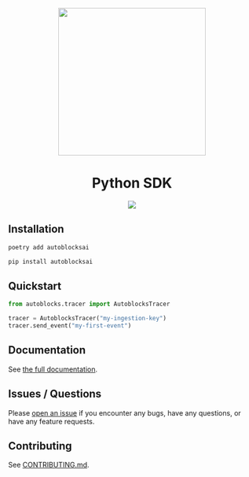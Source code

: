 <p align="center">
  <img src="https://app.autoblocks.ai/images/logo.png" width="300px">
</p>
<h1 align="center">Python SDK</h1>
<p align="center">
  <a href="https://github.com/autoblocksai/python-sdk/actions/workflows/ci.yml">
    <img src="https://github.com/autoblocksai/python-sdk/actions/workflows/ci.yml/badge.svg">
  </a>
</p>

## Installation

```bash
poetry add autoblocksai
```

```bash
pip install autoblocksai
```

## Quickstart

```python
from autoblocks.tracer import AutoblocksTracer

tracer = AutoblocksTracer("my-ingestion-key")
tracer.send_event("my-first-event")
```

## Documentation

See [the full documentation](https://docs.autoblocks.ai/sdks/python).

## Issues / Questions

Please [open an issue](https://github.com/autoblocksai/python-sdk/issues/new) if you encounter any bugs, have any questions, or have any feature requests.

## Contributing

See [CONTRIBUTING.md](CONTRIBUTING.md).
